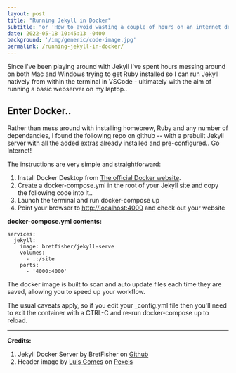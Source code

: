 ```yaml
---
layout: post
title: "Running Jekyll in Docker"
subtitle: "or 'How to avoid wasting a couple of hours on an internet deep-dive'"
date: 2022-05-18 10:45:13 -0400
background: '/img/generic/code-image.jpg'
permalink: /running-jekyll-in-docker/
---
```

Since i've been playing around with Jekyll i've spent hours messing around on both Mac and Windows trying to get Ruby installed so I can run Jekyll natively from within the terminal in VSCode - ultimately with the aim of running a basic webserver on my laptop..

## Enter Docker..

Rather than mess around with installing homebrew, Ruby and any number of dependancies, I found the following repo on github -- with a prebuilt Jekyll server with all the added extras already installed and pre-configured.. Go Internet!

The instructions are very simple and straightforward:

1. Install Docker Desktop from [The official Docker website](https://www.docker.com/products/docker-desktop/).
2. Create a docker-compose.yml in the root of your Jekyll site and copy the following code into it..
3. Launch the terminal and run docker-compose up
4. Point your browser to [http://localhost:4000](http://localhost:4000) and check out your website

**docker-compose.yml contents:**

``` docker
services:
  jekyll:
    image: bretfisher/jekyll-serve
    volumes:
      - .:/site
    ports:
      - '4000:4000'
```
The docker image is built to scan and auto update files each time they are saved, allowing you to speed up your workflow.

The usual caveats apply, so if you edit your _config.yml file then you'll need to exit the container with a CTRL-C and re-run docker-compose up to reload.

---
**Credits:**

1. Jekyll Docker Server by BretFisher on [Github](https://github.com/BretFisher/jekyll-serve)
2. Header image by [Luis Gomes](https://www.pexels.com/@luis-gomes-166706/) on [Pexels](https://www.pexels.com/photo/close-up-photo-of-programming-of-codes-546819/)
